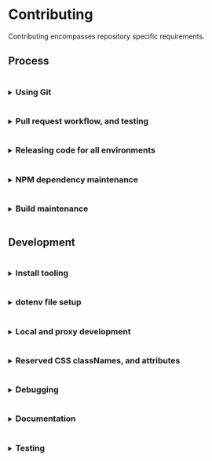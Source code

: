 # Contributing
Contributing encompasses repository specific requirements.

## Process
<details>
<summary><h3 style="display: inline-block">Using Git</h3></summary>

Curiosity makes use of
- GitHub's fork and pull workflow.
- A linear commit process and rebasing. GitHub merge commits, and squashing are discouraged in favor of smaller independent commits

> Working directly on the main repository is highly discouraged. Continuous Integration is dependent on branch structure.

#### Main repository branches and continuous integration
Curiosity makes use of the branches `main`, `stable`.
- `main` branch is a representation of development, `stage`.
   - When a branch push happens the `main` branch is automatically deployed for `https://console.stage.redhat.com/`
- `stable` branch is a representation of a single environment, `prod`.
   - Commits can be parked on `stable`. We no longer automatically deploy commits on the `stable` branch.
   - To release to `prod` a Git hash is submitted with a GitLab Merge Request within the `app-interface` repository. This will be deployed to `https://console.redhat.com`
      - It is preferable if releasing to `prod` that a tag is created for the latest commit. The commit message should use
        the form `chore(release): [version number]`

#### Branch syncing
Linear commit history for Curiosity makes syncing concise
- `main` is always rebased from `stable`
   - typically after a release
   - or in prep for a fast-forward of `stable`
- `stable` is fast-forwarded from `main`
   - typically when commits are prepared for release

</details>

<details>
<summary><h3 style="display: inline-block">Pull request workflow, and testing</h3></summary>

All development work should be handled through GitHub's fork and pull workflow.

#### Setting up a pull request
Development pull requests (PRs) should be opened against the `main` branch. Development PRs directly to `stable` are discouraged since branch structure
represents environment. However, exceptions are allowed, as long those updates are also rebased against the `stable` branch, for...
- bug fixes
- build updates

> If your pull request work contains any of the following warning signs 
>  - out of sync commits (is not rebased against the `main` branch)
>  - poorly structured commits and messages
>  - any one commit relies on other commits to work at all, in the same pull request
>  - dramatic file restructures that attempt complex behavior
>  - missing, relaxed, or removed unit tests
>  - dramatic unit test snapshot updates
>  - affects any file not directly associated with the associated issue being resolved
>  - affects "many" files
>
> You will be encouraged to restructure your commits to help in review.

#### Pull request commits, messaging

Your pull request should contain Git commit messaging that follows the use of [conventional commit types](https://www.conventionalcommits.org/)
to provide consistent history and help generate [CHANGELOG.md](./CHANGELOG.md) updates.

Commit messages follow three basic guidelines
- No more than `65` characters for the first line
- If your pull request has more than a single commit you should include the pull request number in your message using the below format. This additional copy is not counted towards the `65` character limit.
  ```
  [message] (#1234)
  ```
  
  You can also include the pull request number on a single commit, but
  GitHub will automatically apply the pull request number when the
  `squash` button is used on a pull request.

- Commit message formats follow the structure
  ```
  <type>(<scope>): <issue number><description>
  ```
  Where
  - Type = the type of work the commit resolves.
     - Basic types include `feat` (feature), `fix`, `chore`, `build`.
     - See [conventional commit types](https://www.conventionalcommits.org/) for additional types.
  - Scope = the area of code affected.
     - Can be a directory or filenames
     - Does not have to encompass all file names affected
  - Issue number = the Jira issue number
     - Currently, the prefix `sw-[issue number]` represents `SWATCH-[issue number]`
  - Description = what the commit work encompasses

  Example
  ```
  feat(config): sw-123 rhel, activate instance inventory
  ```
> Not all commits need an issue number. But it is encouraged you attempt to associate
> a commit with an issue for tracking. In a scenario where no issue is available
> exceptions are made for `fix`, `chore`, and `build`.

#### Pull request test failures
Creating a pull request activates the following checks through GitHub actions.
- Commit message linting, see [commit_lint.yml](./.github/workflows/commit_lint.yml)
- Code documentation linting, see [documentation_lint.yml](./.github/workflows/documentation_lint.yml)
- Pull request spelling, code linting, unit tests and repo-level integration tests, see [integration](./.github/workflows/integration.yml)
  - The spelling config dictionary is here [cspell.config.json](./config/cspell.config.json)
- Jenkins integration testing. Currently, Jenkins re-runs the same tests being used in [integration](./.github/workflows/integration.yml)

For additional information on failures for
- Commit messages, see [Pull request commits, messaging](#pull-request-commits-messaging)
- Code documentation, see [Updating code documentation](#documentation)
- Pull request code, see [Updating unit tests during development](#testing)
<!-- Jenkins integration can be ignored until it actively runs integration testing. -->

> You can always attempt to restart Jenkins testing by placing a pull request comment
> with the copy `/retest`.

> To resolve failures for any GitHub actions make sure you first review the results of the test by
clicking the `checks` tab on the related pull request.

> Caching for GitHub actions and NPM packages is active. This caching allows subsequent pull request
> updates to avoid reinstalling npm dependencies. 
> 
> Occasionally test failures can occur after recent NPM package updates either in the pull request
> itself or in a prior commit to the pull request. The most common reason for this failure presents when
> a NPM package has changed its support for different versions of NodeJS and those packages are updated
> in the `main` branch. 
> 
> If test failures are happening shortly after a NPM package update you may need to clear the
> GitHub actions cache and restart the related tests.

</details>

<details>
<summary><h3 style="display: inline-block">Releasing code for all environments</h3></summary>

Curiosity releases code to the following environments
   - stage
   - production

> After pushing code, or tagging, a repository hook notifies continuous integration and starts the process of
> environment updates.

#### Release for stage
Merging code into stage is simplistic
1. Merge a pull request into `main`
   ```
   pull-request -> main -> stage
   ```

#### Release for production stable
To merge code into production stable a maintainer must run the release commit process locally.

   ```
   local main repo, stable branch -> create a release commit -> push/merge commit to stable -> release tag on commit -> `app-interface` merge request on commit hash -> production release
   ```

1. Clone the main repository, within the repo confirm you're on the `stable` branch and **SYNCED** with `origin` `stable`
1. Run
   1. `$ git checkout stable`
   1. `$ npm install`
   1. `$ npm run release --dry-run` to confirm the release output version and commits.
   1. `$ npm run release` to generate file changes, and then commit them.
      
      >If the version recommended should be different you can run the command with an override version following a semver format
      >  ```
      >  $ npm run release --override X.X.X
      >  ``` 
1. Confirm you now have a release commit with the format `chore(release): X.X.X` and there are updates to
   - [`package.json`](./package.json)
   - [`CHANGELOG.md`](./CHANGELOG.md)

   If there are issues with the file updates you can correct them and squish any fixes into the `chore(release): X.X.X` commit
1. Push the **SINGLE** commit to `origin` `stable`
1. Using the [Curiosity GitHub releases interface](https://github.com/RedHatInsights/curiosity-frontend/releases)
   1. Draft a new release from `stable` confirming you are aligned with the `chore(release): X.X.X` commit hash
   1. Create the new tag using the **SAME** semver version created by the release commit but add a `v` prefix to it, i.e. `vX.X.X`, for consistency.
   
   > To avoid issues with inconsistent Git tagging use it is recommended you use the GitHub releases interface.
1. Finally, submit a merge request to update the `app-interface` deployment yaml
   - Copy the tagged Git hash and update the `app-interface` configuration hash within `[app-interface-insights-rhsm]/deploy-clowder.yml`
</details>

<details>
<summary><h3 style="display: inline-block">NPM dependency maintenance</h3></summary>

#### Automated cycle for updating NPMs
Automation primarily makes use of `dependabot`.
> Configuration for `dependabot` is located under the [github directory](.github/).

Our current schedule for automated dependency updates
- dependabot running once a week on low-level dev packages that only require testing confirmation. Low-level is indicated by semver version `minor` and `patch` updates.

#### Manual cycle for updating NPMs
Our schedule for updating NPMs
- 1x a month: running our aggregated dependency update script for all low level packages that require only testing confirmation
   - `$ npm run build:deps`
- 1x a month: running updates on NPMs that require additional visual and build confirmation. **These packages' semver confidence is labeled as suspect. Breaking changes have been introduced as minor and patch versions. If a package consistently adheres to semver, subject to discussion, they'll be removed from this list.** This includes...
   - dependency-name: "@patternfly/*"
   - dependency-name: "@redhat-cloud-services/frontend*"
   - dependency-name: "victory*"

#### Process for manually updating NPMs
To update packages in bulk there are 2 pre-defined paths, "basic" and "core".

> For most users, it is **highly discouraged** that you rely on updating ANY `lock` file section ONLY. This potentially creates long-term issues when NPM references in `package.json` potentially require specific
> dependencies, or have built around specific package functionality that could be inadvertently altered by updating a dependencies' dependency.
> 
> For the knowledge, there is a parallel technique for forcing dependency updates based on the syntax leveraged inside of [`package.json`](./package.json). The `caret` character used in
> [`package.json`](./package.json), for example, indicates `minor` and `patch` versions are backwards compatible with a major package version. By deleting the entire `lock` file, and for simplicity the `node_modules`
> directory too, then running `$ npm install` you can effectively trigger NPM's install process for leveraging the syntax inside your [`package.json`](./package.json) along with subsequent dependencies.
> This is useful in scenarios where a dependency of a dependency spans multiple packages and is triggering an alert, or when debugging problematic packages becomes time intensive. However, this should be used sparingly,
> to avoid breaking changes, and tested thoroughly.

##### Basic NPM updates
> You can see a listing of all outdated packages by running `$ npm outdated` in the repo context.

1. Clone the repository locally, or bring your fork up-to-date with the development branch. [Make sure development tooling is installed](#install-tooling). 
1. Open a terminal instance in the repository context and run
    ```
    $ npm run build:deps
    ```
   This will cycle through ALL basic NPM dependencies, running both unit tests, build and local integration checks. If
   any errors are throw the package update is skipped.
1. After the updates have completed **YOU MUST VISUALLY CONFIRM** the updates were successful by running both local development start scripts.
   - Visually confirm that local development still functions and can be navigated with... 
      ```
      $ npm start
      ```
   - Visually confirm that proxy development still functions and can be navigated with...
      1. Start VPN
      1. Run
         ```
         $ npm run start:proxy
         ```
      > Proxy run is reserved for internal uses, if you do not have access you can skip this part of the process and provide a reviewer note in your pull request 
1. After you've confirmed everything is functioning correctly, check and commit the related changes to `package.json` and `package-lock.json`, then open a pull request towards the development branch.
> If any part of the "basic path" process fails you'll need to figure out which NPM is the offender and remove it from the update. OR resolve to fix the issue
> since future updates will be affected by skipping potentially any package update.
> A `dependency-update-log.txt" file is generated in the root of the repository after each run of `$ npm run build:deps` this should contain a listing of the skipped packages.

##### Core NPM updates
1. Clone the repository locally, or bring your fork up-to-date with the development branch. [Make sure development tooling is installed](#install-tooling). 
1. Open a terminal instance in the repository context and run
    ```
    $ npm run build:deps-core
    ```
   This will cycle through ALL core NPM dependencies, running both unit tests, build and local integration checks. If
   any errors are throw the package update is skipped.
1. After the updates have completed **YOU MUST VISUALLY CONFIRM** the updates were successful by running both local development start scripts.
   - Visually confirm that local development still functions and can be navigated with... 
      ```
      $ npm start
      ```
   - Visually confirm that proxy development still functions and can be navigated with...
      1. Start VPN
      1. Run
         ```
         $ npm run start:proxy
         ```
      > Proxy run is reserved for internal uses, if you do not have access you can skip this part of the process and provide a reviewer note in your pull request
1. After you've confirmed everything is functioning correctly, check and commit the related changes to `package.json` and `package-lock.json`, then open a pull request towards the development branch.
> If any part of the "core path" process fails you'll need to figure out which NPM is the offender and remove it from the update. OR resolve to fix the issue
> since future updates will be affected by skipping potentially any package update.
> A `dependency-update-log.txt" file is generated in the root of the repository after each run of `$ npm run build:deps-core` this should contain a listing of the skipped packages.

##### Manual fallback NPM updates
This is the slowest part of package updates. If any packages are skipped during the "basic" and "core" automation runs. Those packages will need to be updated manually.
1. Clone the repository locally, or bring your fork up-to-date with the development branch. [Make sure development tooling is installed](#install-tooling).
1. Remove/delete the `node_modules` directory (there may be differences between branches that create package alterations) 
1. Run
   ```
   $ npm install
   ```
   To re-install the baseline packages.
1. Start working your way down the list of `dependencies` and `devDependencies` in [`package.json`](./package.json). It is normal to start on the `dev-dependencies` since the related NPMs support build process. Build process updates at more consistent interval without breaking the application.
   > Some text editors fill in the next available NPM package version when you go to modify the package version. If this isn't available you can always use [NPM directly](https://www.npmjs.com/)... start searching =).
1. After each package version update in [`package.json`](./package.json) you'll run the follow scripts
   - `$ npm test`, if it fails you'll need to run `$ npm run test:dev` and update the related tests
   - `$ npm run build`, if it fails you'll need to run `$ npm run test:integration-dev` and update the related tests
   - `$ npm start`, confirm that local run is still accessible and that no design alterations have happened. Fix accordingly.
   - Make sure VPN is active, then type `$ npm run start:proxy`. Confirm that proxy run is still accessible and that no design alterations have happened. Fix accordingly.
1. If the package is now working commit the change and move on to the next package.
   - If the package fails, or you want to skip the update, take the minimally easy path and remove/delete `node_modules` then rollback `package-lock.json` **BEFORE** you run the next package update.
> There are alternatives to resetting `node_modules`, we're providing the most direct path.
>
> Not updating a package is not the end-of-the-world. A package is not going to randomly break because you haven't updated to the latest version.

> Security warnings on NPM packages should be reviewed on a "per-alert basis" since **they generally do not make a distinction between build resources and what is within the applications compiled output**. Blindly following a security
> update recommendation is not always the optimal path.

</details>

<details>
<summary><h3 style="display: inline-block">Build maintenance</h3></summary>

- Webpack configuration. The build uses an extended consoledot configuration combined with NPM scripts found in [`package.json`](./package.json).
   - Webpack build files
     - [`./config`](./config)
     - [`./scripts/post.sh`](./scripts/post.sh)
     - [`./scripts/pre.sh`](./scripts/pre.sh)
- Continuous Integration. The build currently has both old, and new, continuous integration running. Continuous integration makes use of Webpack build files.
   - Ephemeral build files
      - [`./deploy`](deploy) 
   - Konflux
- GitHub Actions
   - Action files
      - [`./.github/workflows`](.github/workflows)
   - Related script files
      - [`./.scripts/actions.commit.js`](./scripts/actions.commit.js)
      - [`./.scripts/actions.documentation.js`](./scripts/actions.documentation.js)
</details>

## Development
<details>
<summary><h3 style="display: inline-block">Install tooling</h3></summary>

Before developing you'll need to install:
 * [NodeJS and NPM](https://nodejs.org/)
    * Yarn install is now discouraged. There are dependency install issues with Yarn `1.x.x` versions.

#### OS support
The tooling for Curiosity is `Mac OS` centered.

While some aspects of the tooling have been expanded for Linux there may still be issues. It is encouraged that OS tooling
changes are contributed back while maintaining existing `Mac OS` functionality.

If you are unable to test additional OS support it is imperative that code reviews take place before integrating/merging build changes.

#### NodeJS and NPM
The Curiosity build attempts to align to the current NodeJS LTS version. It is possible to test future versions of NodeJS LTS. See CI Testing for more detail. 

#### NPM
NPM is automatically packaged with your NodeJS install.
</details>

<details>
<summary><h3 style="display: inline-block">dotenv file setup</h3></summary>

"dotenv" files contain shared configuration settings across the Curiosity code and build structure. These settings are imported through [helpers](./src/common/helpers.js), or through other various `process.env.[dotenv parameter names]` within the code or build.

#### Setup basic dotenv files
Before you can start any local development you need to relax permissions associated with the platform. This
affects various aspects of both `local` and `proxy` development.

1. Create a local dotenv file in the root of `curiosity-frontend` called `.env.local` and add the following contents
    ```
    REACT_APP_DEBUG_MIDDLEWARE=true
    REACT_APP_DEBUG_ORG_ADMIN=true
    REACT_APP_DEBUG_PERMISSION_APP_ONE=subscriptions:*:*
    REACT_APP_DEBUG_PERMISSION_APP_TWO=inventory:*:*
    ```
   
#### Advanced dotenv files
The dotenv files are structured to cascade each additional dotenv file settings from a root `.env` file.
```
 .env = base dotenv file settings
 .env.local = a gitignored file to allow local settings overrides
 .env -> .env.development = local run development settings that enhances the base .env settings file
 .env -> .env.proxy = local run proxy settings that enhances the base .env settings file
 .env -> .env.production = build modifications associated with all environments
 .env -> .env.production.local = a gitignored, dynamically generated build modifications associated with all environments
 .env -> .env.test = testing framework settings that enhances the base .env settings file
```

##### Current directly available _developer/debugging/test_ dotenv parameters

> Technically all dotenv parameters come across as strings when imported through `process.env`. It is important to cast them accordingly if "type" is required.

| dotenv parameter                   | definition                                                                                                                                                                     |
|------------------------------------|--------------------------------------------------------------------------------------------------------------------------------------------------------------------------------|
| DEV_PORT                           | A local proxy build modification for running against a custom port                                                                                                             |
| DEV_BRANCH                         | A local proxy build modification for running against a custom environment branch. Available options include `stage*`, `prod*`                                                  |
| GENERATE_SOURCEMAP                 | A static boolean that disables local run source map generation only. May speed up local development re-compiles. May eventually be moved into `.env.development`.              | 
| REACT_APP_DEBUG_DEFAULT_DATETIME   | A static string associated with overriding the assumed UI/application date in the form of `YYYY-MM-DD`                                                                         |
| REACT_APP_DEBUG_MIDDLEWARE         | A static boolean that activates the console state debugging messages associated with Redux.                                                                                    |
| REACT_APP_DEBUG_ORG_ADMIN          | A static boolean associated with local development only that overrides the organization admin. Useful in determining UI/application behavior when permissions are missing.     |
| REACT_APP_DEBUG_PERMISSION_APP_ONE | A static string associated with local development only that overrides RBAC associated permissions. Useful in determining UI/application behavior when permissions are missing. |
| REACT_APP_DEBUG_PERMISSION_APP_TWO | A static string associated with local development only that overrides RBAC associated permissions. Useful in determining UI/application behavior when permissions are missing. |

##### Current directly available _build_ dotenv parameters

> Technically all dotenv parameters come across as strings when imported through `process.env`. It is important to cast them accordingly if "type" is required.

 | dotenv parameter                                  | definition                                                                                                                                                     |
 |---------------------------------------------------|----------------------------------------------------------------------------------------------------------------------------------------------------------------|
 | REACT_APP_UI_VERSION                              | A dynamically build populated package.json version reference                                                                                                   |
 | REACT_APP_UI_NAME                                 | A static string populated reference similar to the consoledot application name                                                                                 |
 | REACT_APP_UI_DISPLAY_NAME                         | A static string populated reference to the display version of the application name                                                                             |
 | REACT_APP_UI_DISPLAY_CONFIG_NAME                  | A static string populated reference to the configuration version of the application name                                                                       |
 | REACT_APP_UI_DISPLAY_START_NAME                   | A static string populated reference to the "sentence start" application name                                                                                   |
 | ~~REACT_APP_UI_DEPLOY_PATH_PREFIX~~               | A legacy parameter. Originally, a dynamically build populated beta/preview environment path reference                                                                                          |                                                               
 | ~~REACT_APP_UI_DEPLOY_PATH_LINK_PREFIX~~          | A legacy parameter. Originally, a dynamically build populated beta/preview environment path reference that may or may not be equivalent to `REACT_APP_UI_DEPLOY_PATH_PREFIX`                   |
 | PUBLIC_URL                                        | A dynamically prefix populated reference to where the application lives on consoledot                                                                          |                                                                                                           
 | REACT_APP_UI_LINK_CONTACT_US                      | A static contact us link for populating a link reference NOT directly controlled by the application and subject to randomly changing.                          |
 | REACT_APP_UI_LINK_LEARN_MORE                      | A static learn more link for populating a link reference NOT directly controlled by the application and subject to randomly changing.                          |
 | REACT_APP_UI_LINK_REPORT_ACCURACY_RECOMMENDATIONS | A static mismatched content link for populating a link reference NOT directly controlled by the application and subject to randomly changing.                  |
 | REACT_APP_UI_DISABLED                             | A static boolean for disabling/hiding the entire UI/application                                                                                                |
 | REACT_APP_UI_DISABLED_NOTIFICATIONS               | A static boolean for disabling/hiding consoledot integrated notifications/toasts                                                                               |
 | REACT_APP_UI_DISABLED_TOOLBAR                     | A static boolean for disabling/hiding the UI/application product view primary toolbar                                                                          |
 | REACT_APP_UI_DISABLED_TOOLBAR_GROUP_VARIANT       | A static boolean for disabling/hiding the UI/application group variant toolbar and group variant select list                                                   |
 | REACT_APP_UI_DISABLED_GRAPH                       | A static boolean for disabling/hiding the UI/application graph card(s)                                                                                         |
 | REACT_APP_UI_DISABLED_TABLE                       | A static boolean for disabling/hiding ALL UI/application inventory displays                                                                                    |
 | REACT_APP_UI_DISABLED_TABLE_HOSTS                 | A static boolean for disabling/hiding ALL UI/application host inventory displays                                                                               |
 | REACT_APP_UI_DISABLED_TABLE_INSTANCES             | A static boolean for disabling/hiding ALL UI/application instances inventory displays                                                                          |
 | REACT_APP_UI_DISABLED_TABLE_SUBSCRIPTIONS         | A static boolean for disabling/hiding ALL UI/application subscription inventory displays                                                                       |
 | REACT_APP_UI_LOGGER_ID                            | A static string associated with the session storage name of debugger log files                                                                                 |
 | REACT_APP_UI_LOGGER_FILE                          | A static string associated with the session storage file name download of debugger log files.                                                                  |
 | REACT_APP_UI_WINDOW_ID                            | A static string associated with accessing browser console UI/application methods such as `$ curiosity.UI_VERSION`                                              |
 | REACT_APP_AJAX_TIMEOUT                            | A static number associated with the milliseconds ALL AJAX/XHR/Fetch calls timeout.                                                                             |
 | REACT_APP_AJAX_CACHE                              | A static number associated with the milliseconds ALL AJAX/XHR/Fetch calls have their response cache timeout.                                                   |
 | REACT_APP_AJAX_POLL_INTERVAL                      | A static number associated with the milliseconds ALL AJAX/XHR/Fetch export polling calls are called.                                                           |
 | REACT_APP_SELECTOR_CACHE                          | Currently NOT used, originally associated with the cache, similar to `REACT_APP_AJAX_CACHE` but for transformed Redux selectors.                               |
 | REACT_APP_CONFIG_EXPORT_EXPIRE                    | A static number used for the platform export data expiration.                                                                                                  |
 | REACT_APP_CONFIG_EXPORT_FILE_EXT                  | A static string used for the platform export download file extension.                                                                                          |
 | REACT_APP_CONFIG_EXPORT_FILE_TYPE                 | A static string used for the platform export download file MIME type.                                                                                          |
 | REACT_APP_CONFIG_EXPORT_FILENAME                  | A static tokenized string used for the platform export download filename.                                                                                      |
 | REACT_APP_CONFIG_EXPORT_SERVICE_NAME_PREFIX       | A static string used to prefix the platform export request name. Also used to filter and determine product identifiers combined with the export request name.  |
 | REACT_APP_CONFIG_SERVICE_LOCALES_COOKIE           | A static string associated with the platform cookie name used to store locale information                                                                      |
 | REACT_APP_CONFIG_SERVICE_LOCALES_DEFAULT_LNG      | A static string associated with the UI/application default locale language                                                                                     |
 | REACT_APP_CONFIG_SERVICE_LOCALES_DEFAULT_LNG_DESC | A static string describing the UI/application default locale language                                                                                          |
 | REACT_APP_CONFIG_SERVICE_LOCALES                  | A dynamically prefixed string referencing a JSON resource for available UI/application locales                                                                 |
 | REACT_APP_CONFIG_SERVICE_LOCALES_PATH             | A dynamically prefixed string referencing JSON resources for available UI/application locale strings                                                           |
 | REACT_APP_CONFIG_SERVICE_LOCALES_EXPIRE           | A dynamically prefixed string referencing the milliseconds the UI/application locale strings/files expire                                                      |
 | REACT_APP_SERVICES_RHSM_VERSION                   | A static string referencing the RHSM API spec                                                                                                                  |
 | REACT_APP_SERVICES_RHSM_REPORT                    | A static string referencing the RHSM API spec                                                                                                                  |
 | REACT_APP_SERVICES_RHSM_TALLY                     | A static tokenized string referencing the RHSM API spec                                                                                                        |
 | REACT_APP_SERVICES_RHSM_CAPACITY                  | A static tokenized string referencing the RHSM API spec                                                                                                        |
 | REACT_APP_SERVICES_RHSM_CAPACITY_DEPRECATED       | A static tokenized string referencing the RHSM API spec                                                                                                        |
 | REACT_APP_SERVICES_RHSM_INVENTORY                 | A static string referencing the RHSM API spec                                                                                                                  |
 | REACT_APP_SERVICES_RHSM_INVENTORY_GUESTS          | A static tokenized string referencing the RHSM API spec                                                                                                        |
 | REACT_APP_SERVICES_RHSM_INVENTORY_INSTANCES       | A static string referencing the RHSM API spec                                                                                                                  |
 | REACT_APP_SERVICES_RHSM_INVENTORY_SUBSCRIPTIONS   | A static string referencing the RHSM API spec                                                                                                                  |
 | REACT_APP_SERVICES_RHSM_OPTIN                     | A static tokenized string referencing the RHSM API spec                                                                                                        |

</details>

<details>
<summary><h3 style="display: inline-block">Local and proxy development</h3></summary>

#### Start writing code with local run
This is a non-networked local run designed to function with minimal resources and a mock API.

1. Confirm you've installed all recommended tooling
1. Confirm you've installed resources through npm
1. Create a local dotenv file called `.env.local` in the root of Curiosity, and add the following contents
    ```
    REACT_APP_DEBUG_MIDDLEWARE=true
    REACT_APP_DEBUG_ORG_ADMIN=true
    REACT_APP_DEBUG_PERMISSION_APP_ONE=subscriptions:*:*
    REACT_APP_DEBUG_PERMISSION_APP_TWO=inventory:*:*
    ```
1. Open a couple of instances of Terminal and run...
   ```
   $ npm start
   ```
   and, optionally,
   ```
   $ npm run test:dev
   ```
   > If issues happen with the mock server port of `3030` you can set a custom port by exporting a parameter when you run start-up
   > ie. `$ export MOCK_PORT=5000; npm start`    

1. Make sure your browser opened around the domain `https://localhost:3000/`
1. Start developing...

#### Start writing code on proxy
This is a networked run that has the ability to proxy prod and stage with a live API.

1. Confirm you've installed all recommended tooling
1. Confirm you've installed resources through npm
1. Create a local dotenv file called `.env.local` in the root of Curiosity, and add the following contents
    ```
    REACT_APP_DEBUG_MIDDLEWARE=true
    ```
1. **Confirm you are connected to the network**
1. Open a couple of instances of Terminal and run...
    ```
    $ npm run start:proxy
    ```
    and, optionally,
    ```
    $ npm run test:dev
    ```
1. Make sure you open your browser around the domain `https://*.foo.redhat.com/`
   > You may have to scroll, but the terminal output will have some available domains for you to pick from.
1. Start developing...

</details>


<details>
<summary><h3 style="display: inline-block">Reserved CSS classNames, and attributes</h3></summary>

#### Reserved CSS classNames

The code makes use of reserved CSS class prefixes used by external resources. 
> Updating elements with these classes should be done with the knowledge "you are affecting an external resource in a potentially unanticipated way".

1. Prefix `uxui-`

   CSS classes with the prefix `uxui-` are used by external resources to identify elements for use in 3rd party tooling. Changes to the class name or element should be broadcast towards our UI/UX team members. 

#### Reserved testing attributes
This project makes use of reserved DOM attributes and string identifiers used by the testing team.
> Updating elements with these attributes, or settings, should be done with the knowledge "you are affecting" the testing team's ability to test.
> And it is recommended you coordinate with the testing team before altering these attributes, settings.

1. Attribute `data-test`

   - DOM attributes with `data-test=""` are used by the testing team as a means to identify specific DOM elements.
   - To use simply place `data-test="[your-id-coordinated-with-testing-team]`" onto a DOM element.

2. `testId` used with i18next `translate` or `t`

   - The i18next `translate` or `t` function supports the use of a `testId` setting. This `testId` wraps a
   `<span data-test=[testId|locale string id]>[locale string]</span>` around copy content.
   - To use add the `testId` to your locale string function call use
      - `t('locale.string.id', { testId: true })`. In this example, this would populate `locale.string.id` as the testId.
      - or `t('locale.string.id', { testId: 'custom-id-coordinated-with-testing-team' })`
      - or `t('locale.string.id', { testId: <div data-test="custom-element-wrapper-and-id" /> })`
</details>

<details>
<summary><h3 style="display: inline-block">Debugging</h3></summary>

#### Debugging in environments
You can access basic dotenv config values via a global window object unique to the application. You'll need to access the GUI through a browser, open the development console and type
   ```
   curiosity
   ```
   or
   ```
   window.curiosity
   ```

This should expose a quick grouping of string values (along with a few superfluous helper functions) enabling you to identify things such as the `release version`.

The name of the window value can be found under the dotenv file `.env`
   ```
   REACT_APP_UI_LOGGER_ID=curiosity
   ```

#### Debugging development
You can apply overrides during local development by adding a `.env.local` (dotenv) file in the repository root directory.

Once you have made the dotenv file and/or changes, like the below "debug" flags, restart the project and the flags should be active.

*Any changes you make to the `.env.local` file should be ignored with `.gitignore`.*

#### Debugging Redux
This project makes use of React & Redux. To enable Redux browser console logging add the following line to your `.env.local` file.
  ```
  REACT_APP_DEBUG_MIDDLEWARE=true
  ```

#### Debugging in environment
Sporadically, an issue in the staging, or production, environment will cause the GUI to behave with a failure. The most common reasons for this failure relate to the GUI and API interaction.
This type of failure can result from a range of issues such as incorrect search/query parameters, and/or the API simply being unavailable.

GUI code architecture is structured around failing gracefully. This means a debugging feature is now conveniently presented in environment
to avoid having to dig into the GUI code, or open the browser console.

This feature is presented as a `gear icon` in the upper right corner of the...
- graph card(s)
- inventory card(s)
- and inventory guests (when available)

Clicking the `gear icon` will...
- Display the immediate service failure(s) in context to the GUI component, state, and service layers along with the API response within a selectable `textarea`.
</details>

<details>
<summary><h3 style="display: inline-block">Documentation</h3></summary>

#### Code documentation
The build, currently, makes use of JSDoc comments to autocorrect, potentially generate, lint, and build code markdown files.

##### Correcting comments
After you've added comments you can attempt to have the linting tools autocorrect any issues, such as comment line-lengths

To update these files after updating comments
  ```
  $ npm run test:lintfix
  ```

> Certain editors, if setup correctly, provide a convenience method to allow you to run similar repo level linting corrections by right-clicking on the file and running a general ESLint "fix" command.

##### Adding comments
You can attempt to autogenerate comments by running the same command as the `Correcting comments` above.

To update files with generated comments run
  ```
  $ npm run test:lintfix
  ```

This will provide a very **ROUGH** outline for you to **FURTHER** populate with more accurate information.

> It is encouraged you emulate existing JSDoc comments found within the repo, and/or read up on using [JSDoc](https://jsdoc.app). You may be asked to correct your
copy if it does not align to existing comments.
>
> Some Typescript shortcut syntax is not fully compatible with all JSDoc plugins, characters like the Array brackets `[]` or optional `?` question mark. In those cases more basic syntax may need to be used. For example, in the case of Array you would instead use
> `Array<TYPE GOES HERE>`.

> JSDoc comments, similar to Typescript typings, are for development reference. But while comments won't necessarily block development, the more accurate they are the more helpful.

##### Updating documentation
Adding or modifying existing JSDoc comments creates the requirement to update code level documentation. This requirement is represented by `README.md` files located underneath the first directory tier of the [source directory](./src).

To update these files after updating comments 
  ```
  $ npm run build:docs
  ```

> A PR/MR linting check currently runs to confirm you've updated documentation, so you'll need to add these files to your PR/MR.
</details>

<details>
<summary><h3 style="display: inline-block">Testing</h3></summary>

> Blindly updating unit test snapshots is not recommended. Within this code-base snapshots have been created
> to specifically call out when updates happen. If a snapshot is updating, and it is unexpected, this is our first 
> line of checks against bugs/issues.

#### Unit testing
To run the unit tests with a watch during development you'll need to open an additional terminal instance, then run
  ```
  $ npm run test:dev
  ```

##### Updating test snapshots
To update snapshots from the terminal run 
  ```
  $ npm run test:dev
  ```

From there you'll be presented with a few choices, one of them is "update", you can then hit the "u" key. Once the update script has run you should see additional changed files within Git, make sure to commit them along with your changes or continuous integration testing will fail.

##### Checking code coverage
To check the coverage report from the terminal run
  ```
  $ npm test
  ```

##### Code coverage failing to update?
If you're having trouble getting an accurate code coverage report, or it's failing to provide updated results (i.e. you renamed files) you can try running
  ```
  $ npm run test:clearCache
  ```
  
#### Integration-like testing
To run tests associated with checking build output run
   ```
   $ npm run build
   $ npm run test:integration
   ```
   
##### Updating integration-like test snapshots
To update snapshots from the terminal run 
  ```
  $ npm run test:integration-dev
  ```
</details>
